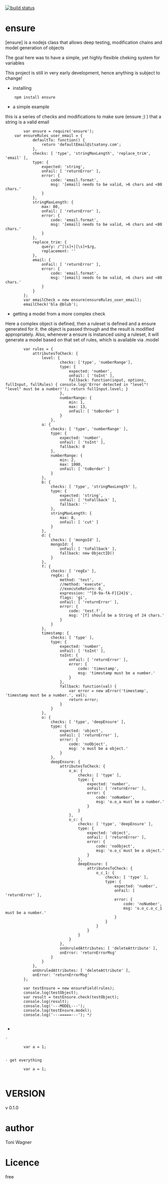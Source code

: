 [![build status](https://secure.travis-ci.org/itsatony/ensure.png)](http://travis-ci.org/itsatony/ensure)

# ensure

[ensure] is a nodejs class that allows deep testing, modification chains and model generation of objects

The goal here was to have a simple, yet highly flexible cheking system for variables

This project is still in very early development, hence anything is subject to change!


* installing

````
    npm install ensure
````

* a simple example

this is a series of checks and modifications to make sure (ensure ;) ) that a string is a valid email

````
		var ensure = require('ensure');
    var ensureRules_user_email = {
			defaultTo: function() {
				return 'defaultEmail@itsatony.com';
			},
			checks: [ 'type', 'stringMaxLength', 'replace_trim', 'email' ],
			type: {
				expected: 'string',
				onFail: [ 'returnError' ],
				error: {
					code: 'email.format',
					msg: '[email] needs to be valid, >6 chars and <80 chars.'
				}
			},
			stringMaxLength: {
				max: 80,
				onFail: [ 'returnError' ],
				error: {
					code: 'email.format',
					msg: '[email] needs to be valid, >6 chars and <80 chars.'
				}
			},
			replace_trim: {
				query: /^[\s]+|[\s]+$/g,
				replacement: ''
			},
			email: {
				onFail: [ 'returnError' ],
				error: {
					code: 'email.format',
					msg: '[email] needs to be valid, >6 chars and <80 chars.'
				}
			}
		};
		var emailCheck = new ensure(ensureRules_user_email);
		emailCheck('bla @blub');
````

* getting a model from a more complex check

Here a complex object is defined, then a ruleset is defined and a ensure generated for it. the object is passed through and the result is modified appropriately.
Also, whenever a ensure is instanced using a ruleset, it will generate a model based on that set of rules, which is available via  .model

````
		var rules = {
			attributesToCheck: {
				level: {
						checks: ['type', 'numberRange'],
						type: {
							expected: 'number',
							onFail: [ 'toInt' ],
							fallback: function(input, options, fullInput, fullRules) { console.log('Error detected in "level"! "level" must be a number!'); return fullInput.level; }
						},
						numberRange: {
							min: 1,
							max: 13,
							onFail: [ 'toBorder' ]
						}
					},
				a: {
					checks: [ 'type', 'numberRange' ],
					type: {
						expected: 'number',
						onFail: [ 'toInt' ],
						fallback: 0
					},
					numberRange: { 
						min: 2,
						max: 1000,
						onFail: [ 'toBorder' ]
					}
				},
				b: {
					checks: [ 'type', 'stringMaxLength' ],
					type: {
						expected: 'string',
						onFail: [ 'toFallback' ],
						fallback: ''
					},
					stringMaxLength: {
						max: 8,
						onFail: [ 'cut' ]
					}
				},
				d: {
					checks: [ 'mongoId' ],
					mongoId: {
						onFail: [ 'toFallback' ],
						fallback: new ObjectID()
					}
				},
				f: {
					checks: [ 'regEx' ],
					regEx: {
						method: 'test',
						//method: 'execute',
						//executeReturn: 0,
						expression: '^[0-9a-fA-F]{24}$',
						flags: 'gi',
						onFail: [ 'returnError' ],
						error: {
							code: 'test.f',
							msg: '[f] should be a String of 24 chars.'
						}
					}
				},
				timestamp: {
					checks: [ 'type' ],
					type: {
						expected: 'number',
						onFail: [ 'toInt' ],
						toInt: {
							onFail: [ 'returnError' ],
							error: {
								code: 'timestamp',
								msg: 'timestamp must be a number.'
							}
						},
						fallback: function(val) {
							var error = new aError('timestamp', 'timestamp must be a number.', val);
							return error;
						}
					}
				}, 
				o: {
					checks: [ 'type', 'deepEnsure' ],
					type: {
						expected: 'object',
						onFail: [ 'returnError' ],
						error: {
							code: 'noObject',
							msg: 'o must be a object.'
						}
					},
					deepEnsure: {
						attributesToCheck: {
							o_a: {
								checks: [ 'type' ],
								type: {
									expected: 'number',
									onFail: [ 'returnError' ],
									error: {
										code: 'noNumber',
										msg: 'o.o_a must be a number.'
									}
								}
							},
							o_c: {
								checks: [ 'type', 'deepEnsure' ],
								type: {
									expected: 'object',
									onFail: [ 'returnError' ],
									error: {
										code: 'noObject',
										msg: 'o.o_c must be a object.'
									}
								},
								deepEnsure: {
									attributesToCheck: {
										o_c_1: {
											checks: [ 'type' ],
											type: {
												expected: 'number',
												onFail: [ 'returnError' ],
												error: {
													code: 'noNumber',
													msg: 'o.o_c.o_c_1 must be a number.'
												}
											}
										}
									}
								}
							}
						},
						onUnruledAttributes: [ 'deleteAttribute' ],
						onError: 'returnErrorMsg'
					}
				}
			},
			onUnruledAttributes: [ 'deleteAttribute' ],
			onError: 'returnErrorMsg'
		};
		
		var testEnsure = new ensureField(rules);
		console.log(testObject);
		var result = testEnsure.check(testObject);
		console.log(result);
		console.log('---MODEL---');
		console.log(testEnsure.model);
		console.log('---=====---'); */
		
````


* 

    - 
````
		var a = 1;
		
````
    - get everything
````
		var a = 1;
		
````




# VERSION

v 0.1.0


# author

Toni Wagner


# Licence

free
